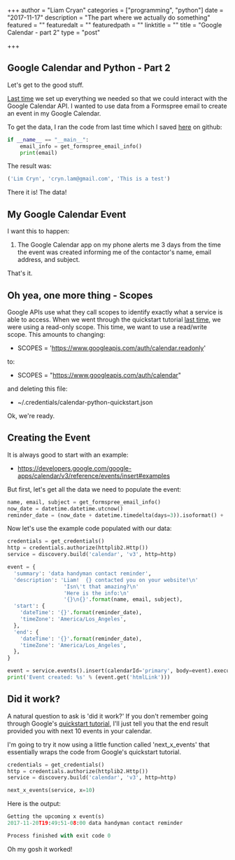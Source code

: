 
+++
author = "Liam Cryan"
categories = ["programming", "python"]
date = "2017-11-17"
description = "The part where we actually do something"
featured = ""
featuredalt = ""
featuredpath = ""
linktitle = ""
title = "Google Calendar - part 2"
type = "post"

+++

## Google Calendar and Python - Part 2

Let's get to the good stuff.  

[Last time](/post/python-google-calendar1) we set up everything we needed so that
we could interact with the Google Calendar API.  I wanted to use data from a
Formspree email to create an event in my Google Calendar.

To get the data, I ran the code from last time which I saved [here](https://github.com/liamcryan/googleapp/blob/master/googleapp/gmail_python_part_2.py) on github:

```python
if __name__ == "__main__":
    email_info = get_formspree_email_info()
    print(email)
```

The result was:

```python
('Lim Cryn', 'cryn.lam@gmail.com', 'This is a test')
```

There it is!  The data!  

## My Google Calendar Event

I want this to happen:

1.  The Google Calendar app on my phone alerts me 3 days from the time the event was created informing me
of the contactor's name, email address, and subject.

That's it.

## Oh yea, one more thing - Scopes

Google APIs use what they call scopes to identify exactly what a service is
able to access.  When we went through the quickstart tutorial [last time](/post/python-google-calendar1), we were
using a read-only scope.  This time, we want to use a read/write scope.  This
amounts to changing:

* SCOPES = 'https://www.googleapis.com/auth/calendar.readonly'

to:

* SCOPES = "https://www.googleapis.com/auth/calendar"

and deleting this file:

* ~/.credentials/calendar-python-quickstart.json

Ok, we're ready.


## Creating the Event

It is always good to start with an example:

* https://developers.google.com/google-apps/calendar/v3/reference/events/insert#examples

But first, let's get all the data we need to populate the event:

```python
name, email, subject = get_formspree_email_info()
now_date = datetime.datetime.utcnow()
reminder_date = (now_date + datetime.timedelta(days=3)).isoformat() + 'Z'
```

Now let's use the example code populated with our data:

```python
credentials = get_credentials()
http = credentials.authorize(httplib2.Http())
service = discovery.build('calendar', 'v3', http=http)

event = {
  'summary': 'data handyman contact reminder',
  'description': 'Liam!  {} contacted you on your website!\n'
                  'Isn\'t that amazing?\n'
                  'Here is the info:\n'
                  '{}\n{}'.format(name, email, subject),
  'start': {
    'dateTime': '{}'.format(reminder_date),
    'timeZone': 'America/Los_Angeles',
  },
  'end': {
    'dateTime': '{}'.format(reminder_date),
    'timeZone': 'America/Los_Angeles',
  },
}

event = service.events().insert(calendarId='primary', body=event).execute()
print('Event created: %s' % (event.get('htmlLink')))
```

## Did it work?

A natural question to ask is 'did it work?'  If you don't remember going through Google's [quickstart tutorial](https://developers.google.com/google-apps/calendar/quickstart/python), I'll
just tell you that the end result provided you with next 10 events in your calendar.

I'm going to try it now using a little function called 'next_x_events' that essentially wraps
the code from Google's quickstart tutorial.

```python
credentials = get_credentials()
http = credentials.authorize(httplib2.Http())
service = discovery.build('calendar', 'v3', http=http)

next_x_events(service, x=10)
```

Here is the output:

```python
Getting the upcoming x event(s)
2017-11-20T19:49:51-08:00 data handyman contact reminder

Process finished with exit code 0
```

Oh my gosh it worked!


